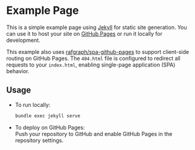 # Example Page

This is a simple example page using [Jekyll](https://jekyllrb.com/) for static site generation. You can use it to host your site on [GitHub Pages](https://pages.github.com/) or run it locally for development.
  
This example also uses [rafgraph/spa-github-pages](https://github.com/rafgraph/spa-github-pages) to support client-side routing on GitHub Pages. The `404.html` file is configured to redirect all requests to your `index.html`, enabling single-page application (SPA) behavior.

## Usage

- To run locally:  
    ```sh
    bundle exec jekyll serve
    ``` 

- To deploy on GitHub Pages:  
    Push your repository to GitHub and enable GitHub Pages in the repository settings.
